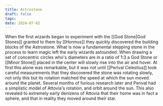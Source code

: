 ```yaml
---
title: Astrostone
draft: false
tags:
date: 2024-07-02
---
```

When the first wizards began to experiment with the [[God Stone|God Stones]] granted to them by [[Hormus]] they quickly discovered the building blocks of the Astrostone. What is now a fundamental stepping stone in the process to learn magic left the early wizards astounded. When drawing a set of concentric circles who's diameters are in a ratio of 1:3 a God Stone or [[Minor Stone]] placed in the center will slowly rise into the air and hover. At first this alone was remarkable, but it was not until [[Perival Celestius]] took careful measurements that they discovered the stone was rotating slowly, not only this but its rotation matched the speed at which the sun moved around the planet. Several months of furious research later and Perival had a simplistic model of Attovia's rotation, and orbit around the sun. This also revealed to extremely early denizens of Attovia that their home was in fact a sphere, and that in reality they moved around their star.
